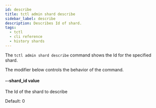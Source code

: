 ```yaml
---
id: describe
title: tctl admin shard describe
sidebar_label: describe
description: Describes Id of shard.
tags:
  - tctl
  - cli reference
  - history shards
---
```


The `tctl admin shard describe` command shows the Id for the specified shard.

The modifier below controls the behavior of the command.

#### --shard_id value

The Id of the shard to describe

Default: 0
